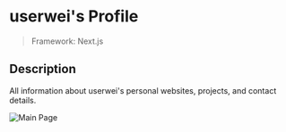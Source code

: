 # userwei's Profile
> Framework: Next.js  

## Description
All information about userwei's personal websites, projects, and contact details.

![Main Page](https://github.com/user-attachments/assets/84339e27-ad0c-41e6-9eb2-cd91cb846221)
